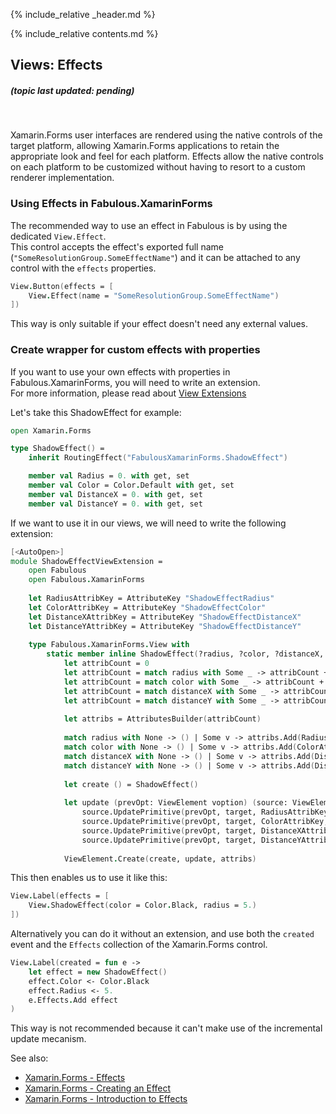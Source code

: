 {% include_relative _header.md %}

{% include_relative contents.md %}

Views: Effects
-------
##### (topic last updated: pending)
<br /> 

Xamarin.Forms user interfaces are rendered using the native controls of the target platform, allowing Xamarin.Forms applications to retain the appropriate look and feel for each platform. Effects allow the native controls on each platform to be customized without having to resort to a custom renderer implementation.

### Using Effects in Fabulous.XamarinForms

The recommended way to use an effect in Fabulous is by using the dedicated `View.Effect`.  
This control accepts the effect's exported full name (`"SomeResolutionGroup.SomeEffectName"`) and it can be attached to any control with the `effects` properties.

```fsharp
View.Button(effects = [
    View.Effect(name = "SomeResolutionGroup.SomeEffectName")
])
```

This way is only suitable if your effect doesn't need any external values.

### Create wrapper for custom effects with properties

If you want to use your own effects with properties in Fabulous.XamarinForms, you will need to write an extension.  
For more information, please read about [View Extensions](view-a-extensions.md)

Let's take this ShadowEffect for example:

```fsharp
open Xamarin.Forms

type ShadowEffect() =
    inherit RoutingEffect("FabulousXamarinForms.ShadowEffect")

    member val Radius = 0. with get, set
    member val Color = Color.Default with get, set
    member val DistanceX = 0. with get, set
    member val DistanceY = 0. with get, set
```

If we want to use it in our views, we will need to write the following extension:

```fsharp
[<AutoOpen>]
module ShadowEffectViewExtension =
    open Fabulous
    open Fabulous.XamarinForms
    
    let RadiusAttribKey = AttributeKey "ShadowEffectRadius"
    let ColorAttribKey = AttributeKey "ShadowEffectColor"
    let DistanceXAttribKey = AttributeKey "ShadowEffectDistanceX"
    let DistanceYAttribKey = AttributeKey "ShadowEffectDistanceY"
    
    type Fabulous.XamarinForms.View with
        static member inline ShadowEffect(?radius, ?color, ?distanceX, ?distanceY) =
            let attribCount = 0
            let attribCount = match radius with Some _ -> attribCount + 1 | None -> attribCount
            let attribCount = match color with Some _ -> attribCount + 1 | None -> attribCount
            let attribCount = match distanceX with Some _ -> attribCount + 1 | None -> attribCount
            let attribCount = match distanceY with Some _ -> attribCount + 1 | None -> attribCount
            
            let attribs = AttributesBuilder(attribCount)
                
            match radius with None -> () | Some v -> attribs.Add(RadiusAttribKey, v)
            match color with None -> () | Some v -> attribs.Add(ColorAttribKey, v)
            match distanceX with None -> () | Some v -> attribs.Add(DistanceXAttribKey, v)
            match distanceY with None -> () | Some v -> attribs.Add(DistanceYAttribKey, v)
            
            let create () = ShadowEffect()
            
            let update (prevOpt: ViewElement voption) (source: ViewElement) (target: ShadowEffect) =
                source.UpdatePrimitive(prevOpt, target, RadiusAttribKey, (fun target v -> target.Radius <- v))
                source.UpdatePrimitive(prevOpt, target, ColorAttribKey, (fun target v -> target.Color <- v))
                source.UpdatePrimitive(prevOpt, target, DistanceXAttribKey, (fun target v -> target.DistanceX <- v))
                source.UpdatePrimitive(prevOpt, target, DistanceYAttribKey, (fun target v -> target.DistanceY <- v))
                
            ViewElement.Create(create, update, attribs)
```

This then enables us to use it like this:

```fsharp
View.Label(effects = [
    View.ShadowEffect(color = Color.Black, radius = 5.)
])
```

Alternatively you can do it without an extension, and use both the `created` event and the `Effects` collection of the Xamarin.Forms control.
```fsharp
View.Label(created = fun e ->
    let effect = new ShadowEffect()
    effect.Color <- Color.Black
    effect.Radius <- 5.
    e.Effects.Add effect
)
```

This way is not recommended because it can't make use of the incremental update mecanism.


See also:
* [Xamarin.Forms - Effects](https://docs.microsoft.com/en-us/xamarin/xamarin-forms/app-fundamentals/effects/)
* [Xamarin.Forms - Creating an Effect](https://docs.microsoft.com/en-us/xamarin/xamarin-forms/app-fundamentals/effects/creating)
* [Xamarin.Forms - Introduction to Effects](https://docs.microsoft.com/en-us/xamarin/xamarin-forms/app-fundamentals/effects/introduction)

